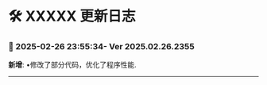 # **🛠️ XXXXX 更新日志**

### **📅 2025-02-26 23:55:34- Ver 2025.02.26.2355**

**新增**: •修改了部分代码，优化了程序性能.

---
